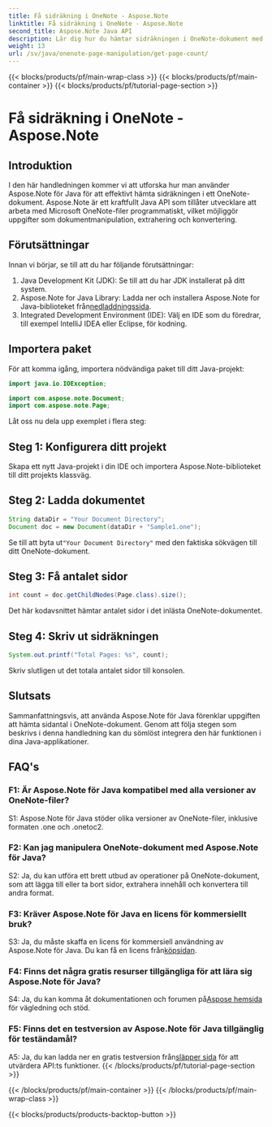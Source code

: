```yaml
---
title: Få sidräkning i OneNote - Aspose.Note
linktitle: Få sidräkning i OneNote - Aspose.Note
second_title: Aspose.Note Java API
description: Lär dig hur du hämtar sidräkningen i OneNote-dokument med Aspose.Note för Java. Denna steg-för-steg handledning guidar dig genom processen utan ansträngning.
weight: 13
url: /sv/java/onenote-page-manipulation/get-page-count/
---
```


{{< blocks/products/pf/main-wrap-class >}}
{{< blocks/products/pf/main-container >}}
{{< blocks/products/pf/tutorial-page-section >}}

# Få sidräkning i OneNote - Aspose.Note

## Introduktion

I den här handledningen kommer vi att utforska hur man använder Aspose.Note för Java för att effektivt hämta sidräkningen i ett OneNote-dokument. Aspose.Note är ett kraftfullt Java API som tillåter utvecklare att arbeta med Microsoft OneNote-filer programmatiskt, vilket möjliggör uppgifter som dokumentmanipulation, extrahering och konvertering.

## Förutsättningar

Innan vi börjar, se till att du har följande förutsättningar:

1. Java Development Kit (JDK): Se till att du har JDK installerat på ditt system.
2.  Aspose.Note for Java Library: Ladda ner och installera Aspose.Note for Java-biblioteket från[nedladdningssida](https://releases.aspose.com/note/java/).
3. Integrated Development Environment (IDE): Välj en IDE som du föredrar, till exempel IntelliJ IDEA eller Eclipse, för kodning.

## Importera paket

För att komma igång, importera nödvändiga paket till ditt Java-projekt:

```java
import java.io.IOException;

import com.aspose.note.Document;
import com.aspose.note.Page;
```

Låt oss nu dela upp exemplet i flera steg:

## Steg 1: Konfigurera ditt projekt

Skapa ett nytt Java-projekt i din IDE och importera Aspose.Note-biblioteket till ditt projekts klassväg.

## Steg 2: Ladda dokumentet

```java
String dataDir = "Your Document Directory";
Document doc = new Document(dataDir + "Sample1.one");
```

 Se till att byta ut`"Your Document Directory"` med den faktiska sökvägen till ditt OneNote-dokument.

## Steg 3: Få antalet sidor

```java
int count = doc.getChildNodes(Page.class).size();
```

Det här kodavsnittet hämtar antalet sidor i det inlästa OneNote-dokumentet.

## Steg 4: Skriv ut sidräkningen

```java
System.out.printf("Total Pages: %s", count);
```

Skriv slutligen ut det totala antalet sidor till konsolen.

## Slutsats

Sammanfattningsvis, att använda Aspose.Note för Java förenklar uppgiften att hämta sidantal i OneNote-dokument. Genom att följa stegen som beskrivs i denna handledning kan du sömlöst integrera den här funktionen i dina Java-applikationer.

## FAQ's

### F1: Är Aspose.Note för Java kompatibel med alla versioner av OneNote-filer?

S1: Aspose.Note för Java stöder olika versioner av OneNote-filer, inklusive formaten .one och .onetoc2.

### F2: Kan jag manipulera OneNote-dokument med Aspose.Note för Java?

S2: Ja, du kan utföra ett brett utbud av operationer på OneNote-dokument, som att lägga till eller ta bort sidor, extrahera innehåll och konvertera till andra format.

### F3: Kräver Aspose.Note för Java en licens för kommersiellt bruk?

 S3: Ja, du måste skaffa en licens för kommersiell användning av Aspose.Note för Java. Du kan få en licens från[köpsidan](https://purchase.aspose.com/buy).

### F4: Finns det några gratis resurser tillgängliga för att lära sig Aspose.Note för Java?

S4: Ja, du kan komma åt dokumentationen och forumen på[Aspose hemsida](https://reference.aspose.com/note/java/) för vägledning och stöd.

### F5: Finns det en testversion av Aspose.Note för Java tillgänglig för teständamål?

 A5: Ja, du kan ladda ner en gratis testversion från[släpper sida](https://releases.aspose.com/) för att utvärdera API:ts funktioner.
{{< /blocks/products/pf/tutorial-page-section >}}

{{< /blocks/products/pf/main-container >}}
{{< /blocks/products/pf/main-wrap-class >}}

{{< blocks/products/products-backtop-button >}}
